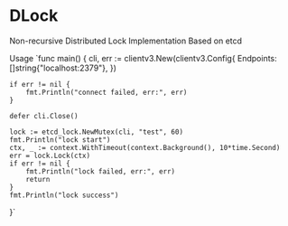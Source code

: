# DLock
Non-recursive Distributed Lock Implementation Based on etcd

Usage
`func main() {
	cli, err := clientv3.New(clientv3.Config{
		Endpoints: []string{"localhost:2379"},
	})

	if err != nil {
		fmt.Println("connect failed, err:", err)
	}

	defer cli.Close()

	lock := etcd_lock.NewMutex(cli, "test", 60)
	fmt.Println("lock start")
	ctx, _ := context.WithTimeout(context.Background(), 10*time.Second)
	err = lock.Lock(ctx)
	if err != nil {
		fmt.Println("lock failed, err:", err)
		return
	}
	fmt.Println("lock success")
}`
